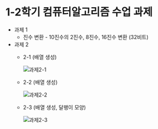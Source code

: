 # 1-2학기 컴퓨터알고리즘 수업 과제
* 과제 1
  - 진수 변환 - 10진수의 2진수, 8진수, 16진수 변환 (32비트)
* 과제 2
  - 2-1 (배열 생성)
  
     ![과제2-1](https://user-images.githubusercontent.com/102302841/203699347-f589c7c0-7ece-4a2f-a8e2-476012f8049f.png)
  
  - 2-2 (배열 생성)
    
     ![과제2-2](https://user-images.githubusercontent.com/102302841/203699793-85009073-ca05-4ec4-a81a-bf582d21b165.png)
  
  - 2-3 (배열 생성, 달팽이 모양)
  
     ![과제2-3](https://user-images.githubusercontent.com/102302841/203699886-24e5c0a5-69e9-4374-93ed-dd11d09f4df5.png)  

